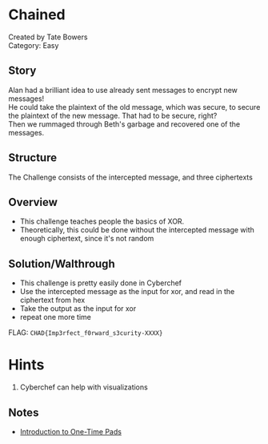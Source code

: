 # Chained

Created by Tate Bowers  
Category: Easy

## Story
Alan had a brilliant idea to use already sent messages to encrypt new messages!  
He could take the plaintext of the old message, which was secure, to secure the plaintext of the new message.  That had to be secure, right?  
Then we rummaged through Beth's garbage and recovered one of the messages.

## Structure

The Challenge consists of the intercepted message, and three ciphertexts

## Overview  

- This challenge teaches people the basics of XOR.   
- Theoretically, this could be done without the intercepted message with enough ciphertext, since it's not random  

## Solution/Walthrough  

- This challenge is pretty easily done in Cyberchef  
- Use the intercepted message as the input for xor, and read in the ciphertext from hex  
- Take the output as the input for xor  
- repeat one more time   

FLAG: `CHAD{Imp3rfect_f0rward_s3curity-XXXX}`

# Hints
1. Cyberchef can help with visualizations  

## Notes
- [Introduction to One-Time Pads](https://en.wikipedia.org/wiki/One-time_pad)

